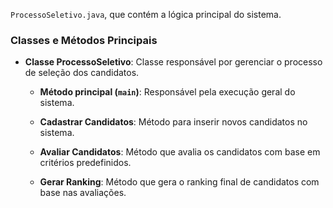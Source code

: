`ProcessoSeletivo.java`, que contém a lógica principal do sistema.

### Classes e Métodos Principais

- **Classe ProcessoSeletivo**: Classe responsável por gerenciar o processo de seleção dos candidatos.

 
  - **Método principal (`main`)**: Responsável pela execução geral do sistema.

 
  - **Cadastrar Candidatos**: Método para inserir novos candidatos no sistema.

 
  - **Avaliar Candidatos**: Método que avalia os candidatos com base em critérios predefinidos.

 
  - **Gerar Ranking**: Método que gera o ranking final de candidatos com base nas avaliações.
